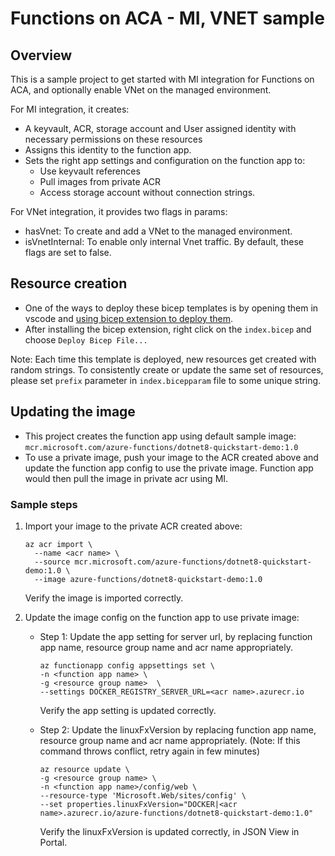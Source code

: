 # Functions on ACA - MI, VNET sample

## Overview

This is a sample project to get started with MI integration for Functions on ACA, and optionally enable VNet on the managed environment.

For MI integration, it creates:
- A keyvault, ACR, storage account and User assigned identity with necessary permissions on these resources
- Assigns this identity to the function app.
- Sets the right app settings and configuration on the function app to:
  - Use keyvault references
  - Pull images from private ACR
  - Access storage account without connection strings.

For VNet integration, it provides two flags in params:
- hasVnet: To create and add a VNet to the managed environment.
- isVnetInternal: To enable only internal Vnet traffic.
By default, these flags are set to false.

## Resource creation

- One of the ways to deploy these bicep templates is by opening them in vscode and [using bicep extension to deploy them](https://learn.microsoft.com/en-us/azure/azure-resource-manager/bicep/visual-studio-code?tabs=CLI#deploy-bicep-file).
- After installing the bicep extension, right click on the `index.bicep` and choose `Deploy Bicep File...`

Note: Each time this template is deployed, new resources get created with random strings. To consistently create or update the same set of resources, please set `prefix` parameter in `index.bicepparam` file to some unique string.

## Updating the image

- This project creates the function app using default sample image: `mcr.microsoft.com/azure-functions/dotnet8-quickstart-demo:1.0`
- To use a private image, push your image to the ACR created above and update the function app config to use the private image. Function app would then pull the image in private acr using MI.

### Sample steps

1. Import your image to the private ACR created above:
   ```
   az acr import \
     --name <acr name> \
     --source mcr.microsoft.com/azure-functions/dotnet8-quickstart-demo:1.0 \
     --image azure-functions/dotnet8-quickstart-demo:1.0
   ```
   Verify the image is imported correctly.

2. Update the image config on the function app to use private image:

   -  Step 1: Update the app setting for server url, by replacing function app name, resource group name and acr name appropriately.
       ```
       az functionapp config appsettings set \
       -n <function app name> \
       -g <resource group name>  \
       --settings DOCKER_REGISTRY_SERVER_URL=<acr name>.azurecr.io
       ```
      Verify the app setting is updated correctly.

   - Step 2: Update the linuxFxVersion by replacing function app name, resource group name and acr name appropriately. (Note: If this command throws conflict, retry again in few minutes)
   
        ```
        az resource update \
        -g <resource group name> \
        -n <function app name>/config/web \
        --resource-type 'Microsoft.Web/sites/config' \
        --set properties.linuxFxVersion="DOCKER|<acr name>.azurecr.io/azure-functions/dotnet8-quickstart-demo:1.0"
        ```
      Verify the linuxFxVersion is updated correctly, in JSON View in Portal. 
